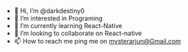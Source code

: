 - 👋 Hi, I’m @darkdestiny0
- 👀 I’m interested in Programing 
- 🌱 I’m currently learning React-Native
- 💞️ I’m looking to collaborate on React-native  
- 📫 How to reach me ping me on mysterarjun@Gmail.com

<!---
darkdestiny0/darkdestiny0 is a ✨ special ✨ repository because its `README.md` (this file) appears on your GitHub profile.
You can click the Preview link to take a look at your changes.
--->

